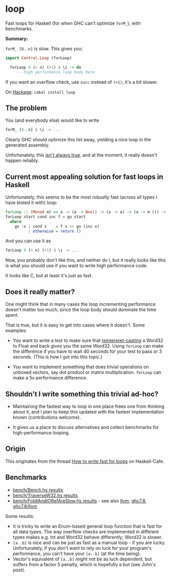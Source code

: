 loop
====

Fast loops for Haskell (for when GHC can't optimize `forM_`), with benchmarks.

**Summary:**

`forM_ [0..n]` is slow. This gives you:

```haskell
import Control.Loop (forLoop)

  forLoop 0 (< n) (+1) $ \i -> do
     -- high performance loop body here
```

If you want an overflow check, use `succ` instead of `(+1)`; it's a bit slower.

On [Hackage](http://hackage.haskell.org/package/loop): `cabal install loop`


The problem
-----------

You (and everybody else) would like to write

```haskell
forM_ [0..n] $ \i -> ...
```

Clearly GHC should optimize this list away, yielding a nice loop in the generated assembly.

Unfortunately, this [isn't always true](https://ghc.haskell.org/trac/ghc/ticket/8763), and at the moment, it really doesn't happen reliably.


Current most appealing solution for fast loops in Haskell
---------------------------------------------------------

Unfortunately, this seems to be the most robustly fast (across all types I have tested it with) loop:

```haskell
forLoop :: (Monad m) => a -> (a -> Bool) -> (a -> a) -> (a -> m ()) -> m ()
forLoop start cond inc f = go start
  where
    go !x | cond x    = f x >> go (inc x)
          | otherwise = return ()
```

And you can use it as

```haskell
forLoop 0 (< n) (+1) $ \i -> ...
```

Now, you probably don't like this, and neither do I, but it really looks like this is what you should use if you want to write high performance code.

It looks like C, but at least it's just as fast.


Does it really matter?
----------------------

One might think that in many cases the loop incrementing performance doesn't matter too much, since the loop body should dominate the time spent.

That is true, but it is easy to get into cases where it doesn't. Some examples:

* You want to write a test to make sure that [reinterpret-casting](http://stackoverflow.com/a/7002812/263061) a Word32 to Float and back gives you the same Word32. Using `forLoop` can make the difference if you have to wait 40 seconds for your test to pass or 3 seconds. (This is how I got into this topic.)

* You want to implement something that does trivial operations on unboxed vectors, say dot product or matrix multiplication. `forLoop` can make a 5x performance difference.


Shouldn't I write something this trivial ad-hoc?
------------------------------------------------

* Maintaining the fastest way to loop in one place frees one from thinking about it, and I plan to keep this updated with the fastest implementation known (contributions welcome).

* It gives us a place to discuss alternatives and collect benchmarks for high-performance looping.


Origin
------

This originates from the thread [How to write fast for loops](http://www.haskell.org/pipermail/haskell-cafe/2014-April/113902.html) on Haskell-Cafe.


Benchmarks
----------

* [bench/Bench.hs results](http://htmlpreview.github.io/?https://github.com/nh2/loop/blob/master/results/bench.html)
* [bench/TraverseW32.hs results](http://htmlpreview.github.io/?https://github.com/nh2/loop/blob/master/results/bench-traverse-w32.html)
* [bench/FoldlAndIORefAreSlow.hs results](http://htmlpreview.github.io/?https://github.com/nh2/loop/blob/master/results/bench-foldl-and-iorefs-are-slow.html) - see also [llvm](http://htmlpreview.github.io/?https://github.com/nh2/loop/blob/master/results/bench-foldl-and-iorefs-are-slow-llvm.html), [ghc7.8](http://htmlpreview.github.io/?https://github.com/nh2/loop/blob/master/results/bench-foldl-and-iorefs-are-slow-7.8.html), [ghc7.8/llvm](http://htmlpreview.github.io/?https://github.com/nh2/loop/blob/master/results/bench-foldl-and-iorefs-are-slow-7.8-llvm.html)

Some results:

* It is tricky to write an Enum-based general loop function that is fast for all data types.
  The way overflow checks are implemented in different types makes e.g. Int and Word32 behave differently; Word32 is slower.
* `[a..b]` is nice and can be just as fast as a manual loop - if you are lucky.
   Unfortunately, if you don't want to rely on luck for your program's performance, you can't have your `[a..b]` (at the time being).
* Vector's equivalent of `[a..b]` *might* not be as luck dependent, but suffers from a factor 5 penalty, which is hopefully a but (see John's post).
